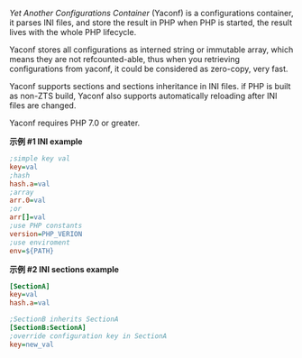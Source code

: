 *Yet Another Configurations Container* (Yaconf) is a configurations
container, it parses INI files, and store the result in PHP when PHP is
started, the result lives with the whole PHP lifecycle.

Yaconf stores all configurations as interned string or immutable array,
which means they are not refcounted-able, thus when you retrieving
configurations from yaconf, it could be considered as zero-copy, very
fast.

Yaconf supports sections and sections inheritance in INI files. if PHP
is built as non-ZTS build, Yaconf also supports automatically reloading
after INI files are changed.

Yaconf requires PHP 7.0 or greater.

**示例 \#1 INI example**

``` ini
;simple key val
key=val
;hash
hash.a=val
;array
arr.0=val
;or
arr[]=val
;use PHP constants
version=PHP_VERION
;use enviroment
env=${PATH}
```

**示例 \#2 INI sections example**

``` ini
[SectionA]
key=val
hash.a=val

;SectionB inherits SectionA
[SectionB:SectionA]
;override configuration key in SectionA
key=new_val
```
